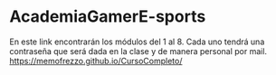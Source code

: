 # AcademiaGamerE-sports
En este link encontrarán los módulos del 1 al 8.
Cada uno tendrá una contraseña que será dada en la clase y de manera personal por mail.
https://memofrezzo.github.io/CursoCompleto/
